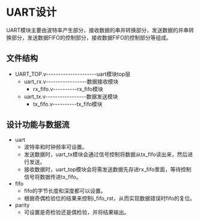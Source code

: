 UART设计
===============
UART模块主要由波特率产生部分，接收数据的串并转换部分，发送数据的并串转换部分，发送数据FIFO的控制部分，接收数据FIFO的控制部分等组成。

## 文件结构

* UART_TOP.v---------------------uart模块top层
	* uart_rx.v-----------------数据接收模块
		* rx_fifo.v----------rx_fifo模块
	* uart_tx.v-----------------数据发送模块
		* tx_fifo.v----------tx_fifo模块


## 设计功能与数据流

* uart
    * 波特率和时钟频率可设置。
	* 发送数据时，uart_tx模块会通过信号控制将数据从tx_fifo读出来，然后进行发送。
	* 接收数据时，uart_top模块会将需发送数据先存进rx_fifo里面，等待控制信号将数据传进tx_fifo。
* fifo
	* fifo的字节长度和深度都可以设置。
	* 根据奇偶检验位的结果来控制i_fifo_rst，从而实现数据错误时fifo的复位。
* parity
    * 可设置是奇检验还是偶检验，并将结果输出。